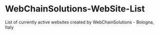 # WebChainSolutions-WebSite-List
List of currently active websites created by WebChainSolutions - Bologna, Italy

